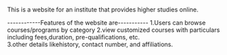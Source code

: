 # 
This is a website for an institute that provides higher studies online.

------------Features of the website are----------- 
1.Users can browse courses/programs by category 
2.view customized courses with particulars including fees,duration, pre-qualifications, etc.  
3.other details likehistory, contact number, and affiliations.
